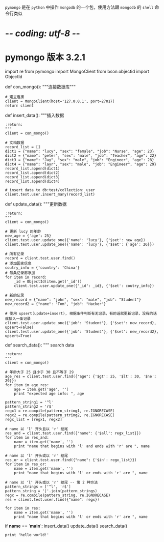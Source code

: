 
`pymongo` 是在 `python` 中操作 `mongodb` 的一个包，使用方法跟 `mongodb` 的 `shell` 命令行类似


# -*- coding: utf-8 -*-
# pymongo 版本 3.2.1

import re
from pymongo import MongoClient
from bson.objectid import ObjectId


def con_mongo():
    """连接数据库"""

    # 建立连接
    client = MongoClient(host='127.0.0.1', port=27017)
    return client


def insert_data():
    """插入数据

    :return:
    """
    client = con_mongo()

    # 文档数据
    record_list = []
    dict1 = {"name": "lucy", "sex": "female", "job": "Nurse", "age": 23}
    dict2 = {"name": "peter", "sex": "male", "job": "Teacher", "age": 22}
    dict3 = {"name": "Jay", "sex": "male", "job": "Engineer", "age": 28}
    dict4 = {"name": "layr", "sex": "male", "job": "Engineer", "age": 29}
    record_list.append(dict1)
    record_list.append(dict2)
    record_list.append(dict3)
    record_list.append(dict4)

    # insert data to db:test/collection: user
    client.test.user.insert_many(record_list)


def update_data():
    """更新数据

    :return:
    """
    client = con_mongo()

    # 更新 lucy 的年龄
    new_age = {'age': 25}
    client.test.user.update_one({'name': 'lucy'}, {'$set': new_age})
    client.test.user.update_one({'name': 'lucy'}, {'$set': {'age': 26}})

    # 所有记录
    record = client.test.user.find()
    # 添加国家信息
    coutry_info = {'country': 'China'}
    # 每条记录都添加
    for item in record:
        _id = ObjectId(item.get('_id'))
        client.test.user.update_one({'_id': _id}, {'$set': coutry_info})

    # 新的记录
    new_record = {"name": "john", "sex": "male", "job": "Student"}
    new_record2 = {"name": "Tom", "job": "Hacker"}

    # 使用 upsert(update+insert), 根据条件判断有无记录，有的话就更新记录，没有的话就插入一条记录
    client.test.user.update_one({'job': 'Student'}, {'$set': new_record}, upsert=False)
    client.test.user.update_one({'job': 'Student'}, {'$set': new_record2}, upsert=True)


def search_data():
    """ search data

    :return:
    """
    client = con_mongo()

    # 年龄大于 25 且小于 30 且不等于 29
    age_res = client.test.user.find({"age": {'$gt': 25, '$lt': 30, '$ne': 29}})
    for item in age_res:
        age = item.get('age', '')
        print "expected age info: ", age

    pattern_string1 = '^l'
    pattern_string2 = 'r$'
    regx1 = re.compile(pattern_string1, re.IGNORECASE)
    regx2 = re.compile(pattern_string2, re.IGNORECASE)
    regx_list = [regx1, regx2]

    # name 以 'l' 开头且以 'r' 结尾
    res_and = client.test.user.find({"name": {'$all': regx_list}})
    for item in res_and:
        name = item.get('name', '')
        print "name that begins with 'l' and ends with 'r' are ", name

    # name 以 'l' 开头或以 'r' 结尾
    res_or = client.test.user.find({"name": {'$in': regx_list}})
    for item in res_or:
        name = item.get('name', '')
        print "name that begins with 'l' or ends with 'r' are ", name

    # name 以 'l' 开头或以 'r' 结尾 -- 第 2 种方法
    pattern_strings = ['^l', 'r$']
    pattern_string = '|'.join(pattern_strings)
    regx = re.compile(pattern_string, re.IGNORECASE)
    res = client.test.user.find({"name": regx})

    for item in res:
        name = item.get('name', '')
        print "name that begins with 'l' or ends with 'r' are ", name


if __name__ == '__main__':
    insert_data()
    update_data()
    search_data()

    print 'hello world!'
